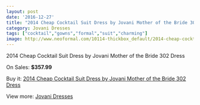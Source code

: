 ```yaml
---
layout: post
date: '2016-12-27'
title: "2014 Cheap Cocktail Suit Dress by Jovani Mother of the Bride 302 Dress"
category: Jovani Dresses
tags: ["cocktail","gowns","formal","suit","charming"]
image: http://www.neoformal.com/10114-thickbox_default/2014-cheap-cocktail-suit-dress-by-jovani-mother-of-the-bride-302-dress.jpg
---
```

2014 Cheap Cocktail Suit Dress by Jovani Mother of the Bride 302 Dress

On Sales: **$357.99**
<a href="https://www.neoformal.com/en/jovani-dresses-2014/3506-2014-cheap-cocktail-suit-dress-by-jovani-mother-of-the-bride-302-dress.html"><amp-img layout="responsive" width="600" height="600" src="//www.neoformal.com/10114-thickbox_default/2014-cheap-cocktail-suit-dress-by-jovani-mother-of-the-bride-302-dress.jpg" alt="2014 Cheap Cocktail Suit Dress by Jovani Mother of the Bride 302 Dress 0" /></a>
<a href="https://www.neoformal.com/en/jovani-dresses-2014/3506-2014-cheap-cocktail-suit-dress-by-jovani-mother-of-the-bride-302-dress.html"><amp-img layout="responsive" width="600" height="600" src="//www.neoformal.com/10115-thickbox_default/2014-cheap-cocktail-suit-dress-by-jovani-mother-of-the-bride-302-dress.jpg" alt="2014 Cheap Cocktail Suit Dress by Jovani Mother of the Bride 302 Dress 1" /></a>
<a href="https://www.neoformal.com/en/jovani-dresses-2014/3506-2014-cheap-cocktail-suit-dress-by-jovani-mother-of-the-bride-302-dress.html"><amp-img layout="responsive" width="600" height="600" src="//www.neoformal.com/10116-thickbox_default/2014-cheap-cocktail-suit-dress-by-jovani-mother-of-the-bride-302-dress.jpg" alt="2014 Cheap Cocktail Suit Dress by Jovani Mother of the Bride 302 Dress 2" /></a>

Buy it: [2014 Cheap Cocktail Suit Dress by Jovani Mother of the Bride 302 Dress](https://www.neoformal.com/en/jovani-dresses-2014/3506-2014-cheap-cocktail-suit-dress-by-jovani-mother-of-the-bride-302-dress.html "2014 Cheap Cocktail Suit Dress by Jovani Mother of the Bride 302 Dress")

View more: [Jovani Dresses](https://www.neoformal.com/en/48-jovani-dresses-2014 "Jovani Dresses")